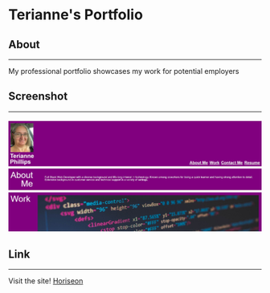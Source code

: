 # Terianne's Portfolio

## About
--------------------------------------------------------------------------------------------------------------------------------------------------------
My professional portfolio showcases my work for potential employers

## Screenshot
--------------------------------------------------------------------------------------------------------------------------------------------------------
![Homepage](/assets/images/Terianne-portfolio.JPG)

## Link
-------------------------------------------------------------------------------------------------------------------------------------------------------
Visit the site! [Horiseon](https://teriannephillips.github.io/Terianne-portfolio/)